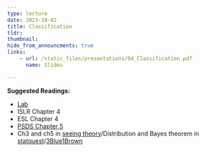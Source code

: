 ```yaml
---
type: lecture
date: 2023-10-02
title: Classification
tldr: 
thumbnail: 
hide_from_announcments: true
links: 
    - url: /static_files/presentations/04_Classification.pdf
      name: Slides

---
```

**Suggested Readings:**
- [Lab](https://github.com/phonchi/ISLP_labs/blob/main/Ch04-classification-lab.ipynb)
- ISLR Chapter 4
- ESL Chapter 4
- [PSDS Chapter 5](https://github.com/gedeck/practical-statistics-for-data-scientists/blob/master/python/notebooks/Chapter%205%20-%20Classification.ipynb)
- Ch3 and ch5 in [seeing theory](https://seeing-theory.brown.edu/#secondPage/chapter5)/Distribution and Bayes theorem in [statquest](https://www.youtube.com/watch?v=qBigTkBLU6g&list=PLblh5JKOoLUK0FLuzwntyYI10UQFUhsY9)/[3Blue1Brown](https://www.3blue1brown.com/topics/probability)

